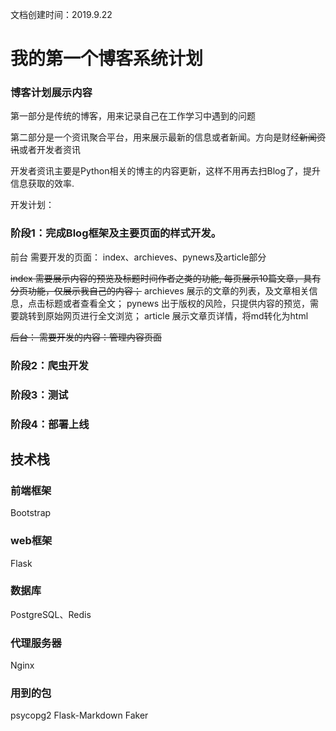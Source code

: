 文档创建时间：2019.9.22

# 我的第一个博客系统计划

### 博客计划展示内容
第一部分是传统的博客，用来记录自己在工作学习中遇到的问题

第二部分是一个资讯聚合平台，用来展示最新的信息或者新闻。方向是财经<del>新闻资讯</del>或者开发者资讯

开发者资讯主要是Python相关的博主的内容更新，这样不用再去扫Blog了，提升信息获取的效率.

开发计划：

###  阶段1：完成Blog框架及主要页面的样式开发。

前台
需要开发的页面： index、archieves、pynews及article部分

<del>index 需要展示内容的预览及标题时间作者之类的功能, 每页展示10篇文章，具有分页功能，仅展示我自己的内容；</del>
archieves 展示的文章的列表，及文章相关信息，点击标题或者查看全文；
pynews 出于版权的风险，只提供内容的预览，需要跳转到原始网页进行全文浏览；
article 展示文章页详情，将md转化为html

<del>后台：
需要开发的内容：管理内容页面</del>

### 阶段2：爬虫开发


### 阶段3：测试


### 阶段4：部署上线


## 技术栈
### 前端框架
Bootstrap

### web框架
Flask

### 数据库
PostgreSQL、Redis

### 代理服务器
Nginx

### 用到的包
psycopg2
Flask-Markdown
Faker

### 
